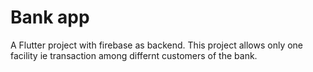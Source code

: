 # Bank app

A Flutter project with firebase as backend.
This project allows only one facility ie transaction among differnt customers of the bank.
